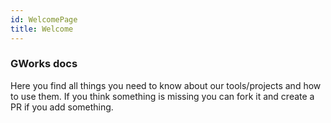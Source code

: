 ```yaml
---
id: WelcomePage
title: Welcome
---
```



### GWorks docs

Here you find all things you need to know about our tools/projects and how to use them. If you think something is missing you can fork it and create a PR if you add something.
